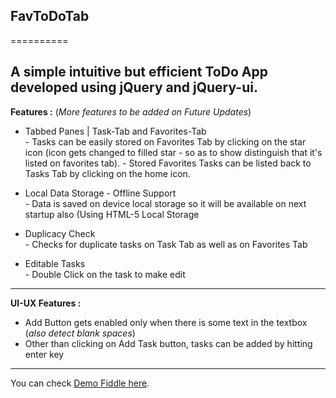 ## FavToDoTab
==========

A simple intuitive but efficient **ToDo** App developed using jQuery and jQuery-ui.
---

**Features :** (<i>More features to be added on Future Updates</i>)
- Tabbed Panes | Task-Tab and Favorites-Tab<br>
        - Tasks can be easily stored on Favorites Tab by clicking on the 			  			star icon (icon gets changed to filled star - so as to show distinguish    		     that it's listed on favorites tab).
        - Stored Favorites Tasks can be listed back to Tasks Tab by clicking on the 		  home icon.

- Local Data Storage - Offline Support<br>
        - Data is saved on device local storage so it will be available on next startup also (Using HTML-5 Local Storage
        
- Duplicacy Check<br>
        - Checks for duplicate tasks on Task Tab as well as on Favorites Tab

- Editable Tasks<br>
        - Double Click on the task to make edit
        
---
**UI-UX Features :**
- Add Button gets enabled only when there is some text in the textbox (_also detect     blank spaces_)
- Other than clicking on Add Task button, tasks can be added by hitting enter key

---
You can check [Demo Fiddle here](http://jsfiddle.net/exex/fxrPQ/).

